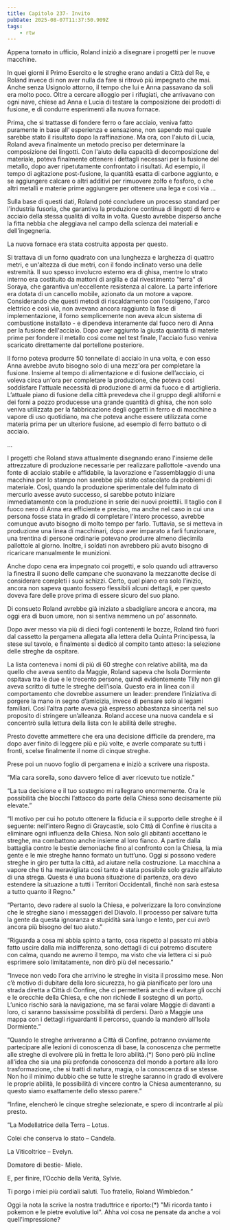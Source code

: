 ```yaml
---
title: Capitolo 237- Invito
pubDate: 2025-08-07T11:37:50.909Z
tags:
    - rtw
---
```



Appena tornato in ufficio, Roland iniziò a disegnare i progetti per le nuove macchine.


In quei giorni il Primo Esercito e le streghe erano andati a Città del Re, e Roland invece di non aver nulla da fare si ritrovò più impegnato che mai. Anche senza Usignolo attorno, il tempo che lui e Anna passavano da soli era molto poco. Oltre a cercare alloggio per i rifugiati, che arrivavano con ogni nave, chiese ad Anna e Lucia di testare la composizione dei prodotti di fusione, e di condurre esperimenti alla nuova fornace.


Prima, che si trattasse di fondere ferro o fare acciaio, veniva fatto puramente in base all’ esperienza e sensazione, non sapendo mai quale sarebbe stato il risultato dopo la raffinazione. Ma ora, con l'aiuto di Lucia, Roland aveva finalmente un metodo preciso per determinare la composizione dei lingotti. Con l'aiuto della capacità di decomposizione del materiale, poteva finalmente ottenere i dettagli necessari per la fusione del metallo, dopo aver ripetutamente confrontato i risultati. Ad esempio, il tempo di agitazione post-fusione, la quantità esatta di carbone aggiunto, e se aggiungere calcare o altri additivi per rimuovere zolfo e fosforo, o che altri metalli e materie prime aggiungere per ottenere una lega e così via ...


Sulla base di questi dati, Roland poté concludere un processo standard per l'industria fusoria, che garantiva la produzione continua di lingotti di ferro e acciaio della stessa qualità di volta in volta. Questo avrebbe disperso anche la fitta nebbia che aleggiava nel campo della scienza dei materiali e dell'ingegneria.


La nuova fornace era stata costruita apposta per questo.


Si trattava di un forno quadrato con una lunghezza e larghezza di quattro metri, e un'altezza di due metri, con il fondo inclinato verso una delle estremità. Il suo spesso involucro esterno era di ghisa, mentre lo strato interno era costituito da mattoni di argilla e dal rivestimento "terra" di Soraya, che garantiva un'eccellente resistenza al calore. La parte inferiore era dotata di un cancello mobile, azionato da un motore a vapore. Considerando che questi metodi di riscaldamento con l'ossigeno, l'arco elettrico e così via, non avevano ancora raggiunto la fase di implementazione, il forno semplicemente non aveva alcun sistema di combustione installato - e dipendeva interamente dal fuoco nero di Anna per la fusione dell'acciaio. Dopo aver aggiunto la giusta quantità di materie prime per fondere il metallo così come nel test finale, l'acciaio fuso veniva scaricato direttamente dal portellone posteriore.


Il forno poteva produrre 50 tonnellate di acciaio in una volta, e con esso Anna avrebbe avuto bisogno solo di una mezz'ora per completare la fusione. Insieme al tempo di alimentazione e di fusione dell’acciaio, ci voleva circa un'ora per completare la produzione, che poteva così soddisfare l'attuale necessità di produzione di armi da fuoco e di artiglieria. L’attuale piano di fusione della città prevedeva che il gruppo degli altiforni e dei forni a pozzo producesse una grande quantità di ghisa, che non solo veniva utilizzata per la fabbricazione degli oggetti in ferro e di macchine a vapore di uso quotidiano, ma che poteva anche essere utilizzata come materia prima per un ulteriore fusione, ad esempio di ferro battuto o di acciaio.


…


I progetti che Roland stava attualmente disegnando erano l'insieme delle attrezzature di produzione necessarie per realizzare pallottole -avendo una fonte di acciaio stabile e affidabile, la lavorazione e l'assemblaggio di una macchina per lo stampo  non sarebbe più stato ostacolato da problemi di materiale. Così, quando la produzione sperimentale del fulminato di mercurio avesse avuto successo, si sarebbe potuto iniziare immediatamente con la produzione in serie dei nuovi proiettili. Il taglio con il fuoco nero di Anna era efficiente e preciso, ma anche nel caso in cui una persona fosse stata in grado di completare l'intero processo, avrebbe comunque avuto bisogno di molto tempo per farlo. Tuttavia, se si metteva in produzione una linea di macchinari, dopo aver imparato a farli funzionare, una trentina di persone ordinarie potevano produrre almeno diecimila pallottole al giorno. Inoltre, i soldati non avrebbero più avuto bisogno di ricaricare manualmente le munizioni.


Anche dopo cena era impegnato coi progetti, e solo quando udì attraverso la finestra il suono delle campane che suonavano la mezzanotte decise di considerare completi i suoi schizzi. Certo, quel piano era solo l’inizio, ancora non sapeva quanto fossero flessibili alcuni dettagli, e per questo doveva fare delle prove prima di essere sicuro del suo piano.


Di consueto Roland avrebbe già iniziato a sbadigliare ancora e ancora, ma oggi era di buon umore, non si sentiva nemmeno un po’ assonnato.


Dopo aver messo via più di dieci fogli contenenti le bozze, Roland tirò fuori dal cassetto la pergamena allegata alla lettera della Quinta Principessa, la stese sul tavolo, e finalmente si dedicò al compito tanto atteso: la selezione delle streghe da ospitare.


La lista conteneva i nomi di più di 60 streghe con relative abilità, ma da quello che aveva sentito da Maggie, Roland sapeva che Isola Dormiente ospitava tra le due e le trecento persone, quindi evidentemente Tilly non gli aveva scritto di tutte le streghe dell’isola. Questo era in linea con il comportamento che dovrebbe assumere un leader: prendere l’iniziativa di porgere la mano in segno d’amicizia, invece di pensare solo ai legami familiari. Così l’altra parte aveva già espresso abbastanza sincerità nel suo proposito di stringere un’alleanza. Roland accese una nuova candela e si concentrò sulla lettura della lista con le abilità delle streghe.


Presto dovette ammettere che era una decisione difficile da prendere, ma dopo aver finito di leggere più e più volte, e averle comparate su tutti i fronti, scelse finalmente il nome di cinque streghe.


Prese poi un nuovo foglio di pergamena e iniziò a scrivere una risposta.


“Mia cara sorella, sono davvero felice di aver ricevuto tue notizie.”


“La tua decisione e il tuo sostegno mi rallegrano enormemente. Ora le possibilità che blocchi l’attacco da parte della Chiesa sono decisamente più elevate.”


“Il motivo per cui ho potuto ottenere la fiducia e il supporto delle streghe è il seguente: nell’intero Regno di Graycastle, solo Città di Confine è riuscita a eliminare ogni influenza della Chiesa. Non solo gli abitanti accettano le streghe, ma combattono anche insieme al loro fianco. A partire dalla battaglia contro le bestie demoniache fino al confronto con la Chiesa, la mia gente e le mie streghe hanno formato un tutt’uno. Oggi si possono vedere streghe in giro per tutta la città, ad aiutare nella costruzione. La macchina a vapore che ti ha meravigliata così tanto è stata possibile solo grazie all’aiuto di una strega. Questa è una buona situazione di partenza, ora devo estendere la situazione a tutti i Territori Occidentali, finché non sarà estesa a tutto quanto il Regno.”


“Pertanto, devo radere al suolo la Chiesa, e polverizzare la loro convinzione che le streghe siano i messaggeri del Diavolo. Il processo per salvare tutta la gente da questa ignoranza e stupidità sarà lungo e lento, per cui avrò ancora più bisogno del tuo aiuto.”


“Riguarda a cosa mi abbia spinto a tanto, cosa rispetto al passato mi abbia fatto uscire dalla mia indifferenza, sono dettagli di cui potremo discutere con calma, quando ne avremo il tempo, ma visto che via lettera ci si può esprimere solo limitatamente, non dirò più del necessario.”


“Invece non vedo l’ora che arrivino le streghe in visita il prossimo mese. Non c’è motivo di dubitare della loro sicurezza, ho già pianificato per loro una strada diretta a Città di Confine, che ci permetterà anche di evitare gli occhi e le orecchie della Chiesa, e che non richiede il sostegno di un porto. L’unico rischio sarà la navigazione, ma se farai volare Maggie di davanti a loro, ci saranno bassissime possibilità di perdersi. Darò a Maggie una mappa con i dettagli riguardanti il percorso, quando la manderò all’Isola Dormiente.”


“Quando le streghe arriveranno a Città di Confine, potranno ovviamente partecipare alle lezioni di conoscenza di base, la conoscenza che permette alle streghe di evolvere più in fretta le loro abilità.(*) Sono però più incline all’idea che sia una più profonda conoscenza del mondo a portare alla loro trasformazione, che si tratti di natura, magia, o la conoscenza di se stesse. Non ho il minimo dubbio che se tutte le streghe saranno in grado di evolvere le proprie abilità, le possibilità di vincere contro la Chiesa aumenteranno, su questo siamo esattamente dello stesso parere.”


“Infine, elencherò le cinque streghe selezionate, e spero di incontrarle al più presto.






“La Modellatrice della Terra – Lotus.


Colei che conserva lo stato – Candela.


La Viticoltrice – Evelyn.


Domatore di bestie- Miele.


E, per finire, l’Occhio della Verità, Sylvie.


Ti porgo i miei più cordiali saluti. Tuo fratello, Roland Wimbledon.”






Oggi la nota la scrive la nostra traduttrice e riporto:(*) "Mi ricorda tanto i pokemon e le pietre evolutive lol". Ahha voi cosa ne pensate da anche a voi quell'impressione?










                                



